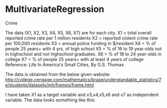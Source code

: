 # MultivariateRegression

Crime

The data (X1, X2, X3, X4, X5, X6, X7) are for each city.
X1 = total overall reported crime rate per 1 million residents
X2 = reported violent crime rate per 100,000 residents
X3 = annual police funding in $/resident
X4 = % of people 25 years+ with 4 yrs. of high school
X5 = % of 16 to 19 year-olds not in highschool and not highschool graduates.
X6 = % of 18 to 24 year-olds in college
X7 = % of people 25 years+ with at least 4 years of college
Reference: Life In America's Small Cities, By G.S. Thomas

The data is obtained from the below given website:
http://college.cengage.com/mathematics/brase/understandable_statistics/7e/students/datasets/mlr/frames/frame.html

I have taken X1 as a target variable and x3,x4,x5,x6 and x7 as independent variable.
The data looks something like this:
